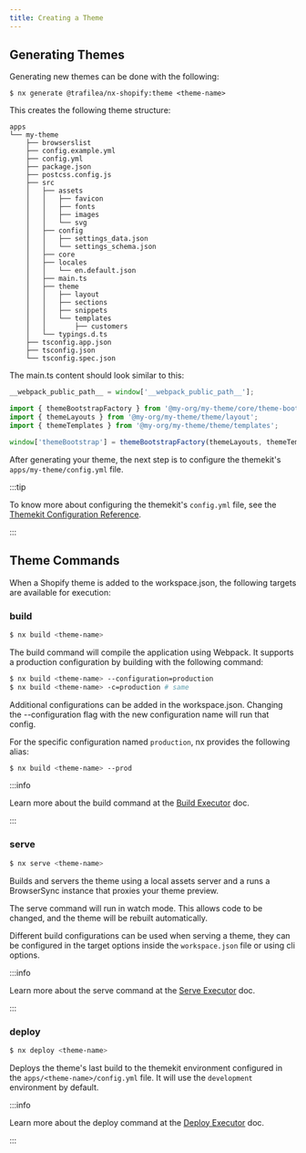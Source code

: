 ```yaml
---
title: Creating a Theme
---
```


## Generating Themes

Generating new themes can be done with the following:

```shell script
$ nx generate @trafilea/nx-shopify:theme <theme-name>
```

This creates the following theme structure:

```treeview
apps
└── my-theme
    ├── browserslist
    ├── config.example.yml
    ├── config.yml
    ├── package.json
    ├── postcss.config.js
    ├── src
    │   ├── assets
    │   │   ├── favicon
    │   │   ├── fonts
    │   │   ├── images
    │   │   └── svg
    │   ├── config
    │   │   ├── settings_data.json
    │   │   └── settings_schema.json
    │   ├── core
    │   ├── locales
    │   │   └── en.default.json
    │   ├── main.ts
    │   ├── theme
    │   │   ├── layout
    │   │   ├── sections
    │   │   ├── snippets
    │   │   └── templates
    │   │       ├── customers
    │   └── typings.d.ts
    ├── tsconfig.app.json
    ├── tsconfig.json
    └── tsconfig.spec.json
```

The main.ts content should look similar to this:

```typescript
__webpack_public_path__ = window['__webpack_public_path__'];

import { themeBootstrapFactory } from '@my-org/my-theme/core/theme-bootstrap';
import { themeLayouts } from '@my-org/my-theme/theme/layout';
import { themeTemplates } from '@my-org/my-theme/theme/templates';

window['themeBootstrap'] = themeBootstrapFactory(themeLayouts, themeTemplates);
```

After generating your theme, the next step is to configure the themekit's `apps/my-theme/config.yml` file.

:::tip

To know more about configuring the themekit's `config.yml` file, see the [Themekit Configuration Reference](https://shopify.dev/tools/theme-kit/configuration-reference).

:::

## Theme Commands

When a Shopify theme is added to the workspace.json, the following targets are available for execution:

### build

```bash
$ nx build <theme-name>
```

The build command will compile the application using Webpack. It supports a production configuration by building with the following command:

```bash
$ nx build <theme-name> --configuration=production
$ nx build <theme-name> -c=production # same
```

Additional configurations can be added in the workspace.json. Changing the --configuration flag with the new configuration name will run that config.

For the specific configuration named `production`, nx provides the following alias:

```bash
$ nx build <theme-name> --prod
```

:::info

Learn more about the build command at the [Build Executor](./executors/build) doc.

:::

### serve

```bash
$ nx serve <theme-name>
```

Builds and servers the theme using a local assets server and a runs a BrowserSync instance that proxies your theme preview.

The serve command will run in watch mode. This allows code to be changed, and the theme will be rebuilt automatically.

Different build configurations can be used when serving a theme, they can be configured in the target options inside the `workspace.json` file or using cli options.

:::info

Learn more about the serve command at the [Serve Executor](./executors/serve) doc.

:::

### deploy

```bash
$ nx deploy <theme-name>
```

Deploys the theme's last build to the themekit environment configured in the `apps/<theme-name>/config.yml` file. It will use the `development` environment by default.

:::info

Learn more about the deploy command at the [Deploy Executor](./executors/deploy) doc.

:::
